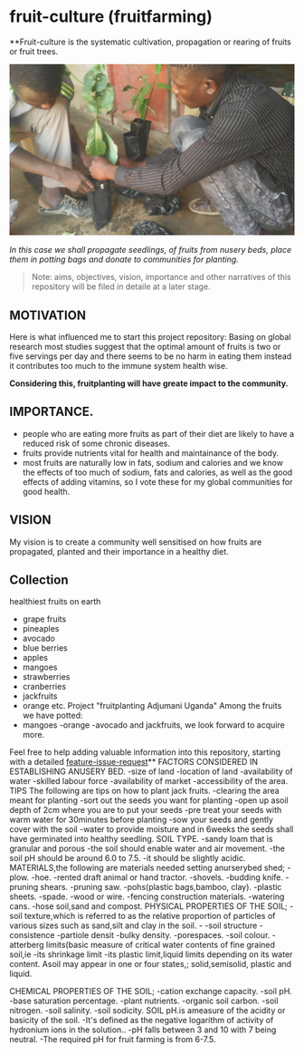 # fruit-culture (fruitfarming)
**Fruit-culture is the systematic cultivation, propagation or rearing of fruits or fruit trees.

![](/images/fruit-farming-7.jpg)

*In this case we shall propagate seedlings, of fruits from nusery beds, place them in potting bags and donate to communities for planting.*

> Note: aims, objectives, vision, importance and other narratives of this repository will be filed in detaile at a later stage.

## MOTIVATION
Here is what influenced me to start this project repository:
Basing on global research most studies suggest that the optimal amount of fruits is two or five servings per day and there seems to be no harm in eating them instead it contributes too much to the immune system health wise.

**Considering this, fruitplanting will have greate impact to the community.**  


## IMPORTANCE.     
- people who are eating more fruits as part of their diet are likely to have a reduced risk of some chronic diseases.        
- fruits provide nutrients vital for health and maintainance of the body.  
- most fruits are naturally low in fats, sodium and calories and we know the effects of too much of sodium, fats and calories, as well as the good effects of adding vitamins, so I vote these for my global communities for good health.

## VISION
My vision is to create a community well sensitised on how fruits are propagated, planted and their importance in a healthy diet.

## Collection
healthiest fruits on earth
- grape fruits 
- pineaples
- avocado
- blue berries
- apples
- mangoes
- strawberries
- cranberries
- jackfruits
- orange 
etc.
 Project "fruitplanting Adjumani Uganda"
Among the fruits we have potted:
- mangoes 
-orange 
-avocado and jackfruits, 
 we look forward to acquire more.

 Feel free to help adding valuable information into this repository, starting with a detailed [feature-issue-request](https://github.com/chardso/fruit-culture-fruit-farming/issues)**
FACTORS CONSIDERED IN ESTABLISHING ANUSERY BED.
 -size of land
 -location of land 
 -availability of water 
 -skilled labour force
 -availability of market
 -accessibility of the area.
  TIPS
The following are tips on how to plant jack fruits.
-clearing the area meant for planting 
-sort out the seeds you want for planting 
-open up asoil depth of 2cm where you are to put your seeds 
-pre treat your seeds with warm water for 30minutes before planting 
-sow your seeds and gently cover with the soil 
-water to provide moisture and in 6weeks the seeds shall have germinated into healthy seedling.
SOIL TYPE.
 -sandy loam that is granular and porous 
 -the soil should enable water and air movement.
 -the soil pH should be around 6.0 to 7.5.
 -it should be slightly acidic.
MATERIALS,the following are materials needed setting anurserybed shed;
 -plow. 
 -hoe.
 -rented draft animal or hand tractor.
 -shovels.
 -budding knife.
 -pruning shears.
 -pruning saw.
 -pohs(plastic bags,bamboo, clay).
 -plastic sheets.
 -spade.
 -wood or wire.
 -fencing construction materials.
 -watering cans.
 -hose soil,sand and compost.
PHYSICAL PROPERTIES OF THE SOIL;
 -soil texture,which is referred to as the relative proportion of particles of various sizes such as sand,silt and clay in the soil.  -
 -soil structure
 -consistence
 -partiole densit
 -bulky density.
 -porespaces.
 -soil colour.
 -atterberg limits(basic measure of critical water contents of fine grained soil,ie  -its shrinkage limit  -its plastic limit,liquid limits depending on its water content.  Asoil may appear in one or four states,; solid,semisolid, plastic and liquid.


CHEMICAL PROPERTIES OF THE SOIL;
 -cation exchange capacity.
 -soil pH. -base saturation percentage.
 -plant nutrients. -organic soil carbon.
 -soil nitrogen. -soil salinity.
 -soil sodicity.
  SOIL pH.is ameasure of the acidity or basicity of the soil. 
  -It's defined as the negative logarithm of activity of hydronium ions in the solution..
  -pH falls between 3 and 10 with 7 being neutral.
  -The required pH for fruit farming is from 6-7.5.

